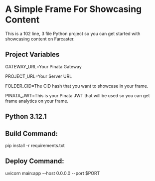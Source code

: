 # A Simple Frame For Showcasing Content

This is a 102 line, 3 file Python project so you can get started with showcasing content on Farcaster.

## Project Variables
GATEWAY_URL=Your Pinata Gateway

PROJECT_URL=Your Server URL

FOLDER_CID=The CID hash that you want to showcase in your frame.

PINATA_JWT=This is your Pinata JWT that will be used so you can get frame analytics on your frame.

## Python 3.12.1

## Build Command:
pip install -r requirements.txt

## Deploy Command:
uvicorn main:app --host 0.0.0.0 --port $PORT